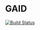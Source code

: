 # GAID

[![Build Status](https://travis-ci.org/bassaer/GAID.svg?branch=master)](https://travis-ci.org/bassaer/GAID)

